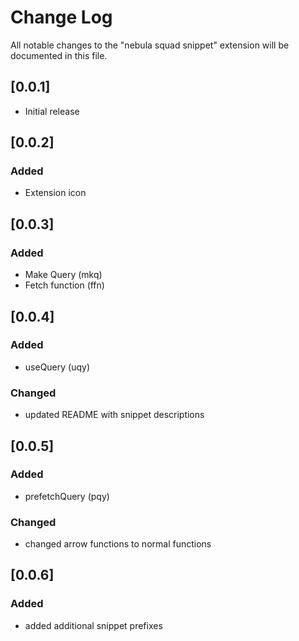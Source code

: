 # Change Log

All notable changes to the "nebula squad snippet" extension will be documented in this file.

## [0.0.1]

- Initial release

## [0.0.2]

### Added

- Extension icon

## [0.0.3]

### Added

- Make Query (mkq)
- Fetch function (ffn)

## [0.0.4]

### Added

- useQuery (uqy)

### Changed

- updated README with snippet descriptions

## [0.0.5]

### Added

- prefetchQuery (pqy)

### Changed

- changed arrow functions to normal functions

## [0.0.6]

### Added

- added additional snippet prefixes
